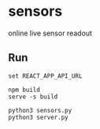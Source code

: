 # sensors
online live sensor readout

## Run
```
set REACT_APP_API_URL

npm build
serve -s build

python3 sensors.py
python3 server.py

```


